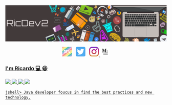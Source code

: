 
<center>
  <img src="https://raw.githubusercontent.com/ricdev2/ricdev2/master/imgs/kekebanner300.png">
</center>

<p align='center'>
<a href="https://dev.to/ricdev2"><img height="30" src="https://raw.githubusercontent.com/ricdev2/ricdev2/master/imgs/dev.png?raw=true"></a>&nbsp;&nbsp;
<a href="https://twitter.com/Ric_Dev2"><img height="30" src="https://raw.githubusercontent.com/ricdev2/ricdev2/master/imgs/twitter.png?raw=true"></a>&nbsp;&nbsp;
<a href="https://www.instagram.com/ricdev2"><img height="30" src="https://raw.githubusercontent.com/ricdev2/ricdev2/master/imgs/instagram.jpg?raw=true">
<a href="https://medium.com/@ricardoupiicsa02"><img height="30" src="https://raw.githubusercontent.com/ricdev2/ricdev2/master/imgs/medium.jpg?raw=true">  
</p>

### I'm Ricardo :computer: :smiley:

![](https://badgen.net/badge/icon/maven?icon=maven&label) ![](https://badgen.net/badge/icon/apple?icon=apple&label) ![](https://badgen.net/badge/icon/circleci?icon=circleci&label) ![](https://badgen.net/badge/icon/docker?icon=docker&label)

```
jshell> Java developer foucus in find the best practices and new technology.
```
